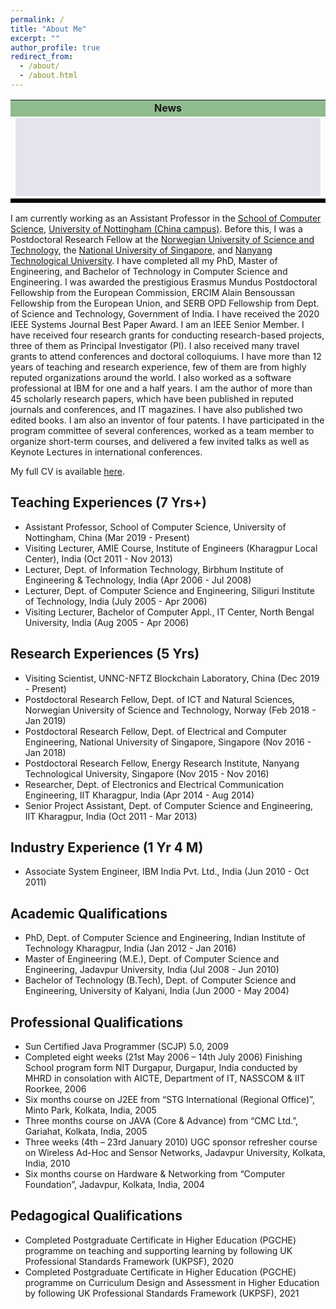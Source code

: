 ```yaml
---
permalink: /
title: "About Me" 
excerpt: ""
author_profile: true
redirect_from: 
  - /about/
  - /about.html
---
```


<table>
                                       <tr>
<td bgcolor="#8FBC8F" height="25px" align="center">
<b>News</b>
</td>
</tr>
<tr>
<td>
<div align="center" style="background-color:#e4e4ed" width="80%">
<marquee style="position: related;" onMouseOver="this.setAttribute('scrollamount', 0, 0);" onMouseOut="this.setAttribute('scrollamount', 2, 0);" scrollamount="2" scrolldelay="100" direction="up" loop="true" height="125" width="100%" >
<font size="+.5">
<!--YOUR SCROLL CONTENT HERE-->
<p align="left" class="infotxt" >

[May, 2022] Congratulations to <b>Pallav Kumar Deb</b> for <b>defending his PhD Thesis </b> !
<br><br>
[December, 2021] Happy to share that I have been awarded the <b>Outstanding Volunteer Award</b> by IEEE India Council !
<br><br>
[November, 2021] Happy to share that I have been <b>elected a Fellow of the IEEE</b> !
<br><br>
[October, 2021] Congratulations to <b>Riya Tapwal</b> for <b>receiving the PMRF Fellowship 2021</b> !
<br><br>
[September, 2021] Congratulations to <b>Aishwariya Chakraborty</b> for <b>receiving the Google PhD Fellowship 2021 (Systems and Networking) </b> !
<br><br>
[July, 2021] Congratulations to <b>Sumana Maiti</b> for <b>defending her PhD Thesis </b> !
<br><br>

</p>
</font> </marquee></div>
</td>
</tr>
<tr style="background-color:#e4e4ed">
<td bgcolor="BLACK" height="1px">
</td></tr>
</table>

I am currently working as an Assistant Professor in the [School of Computer Science](https://www.nottingham.edu.cn/en/science-engineering/departments-schools/cs/home.aspx), [University of Nottingham (China campus)](https://www.nottingham.edu.cn/en/). Before this, I was a Postdoctoral Research Fellow at the [Norwegian University of Science and Technology](https://www.ntnu.edu/), the [National University of Singapore](https://www.nus.edu.sg/), and [Nanyang Technological University](https://www.ntu.edu.sg/). I have completed all my PhD, Master of Engineering, and Bachelor of Technology in Computer Science and Engineering. I was awarded the prestigious Erasmus Mundus Postdoctoral Fellowship from the European Commission, ERCIM Alain Bensoussan Fellowship from the European Union, and SERB OPD Fellowship from Dept. of Science and Technology, Government of India. I have received the 2020 IEEE Systems Journal Best Paper Award. I am an IEEE Senior Member. I have received four research grants for conducting research-based projects, three of them as Principal Investigator (PI). I also received many travel grants to attend conferences and doctoral colloquiums. I have more than 12 years of teaching and research experience, few of them are from highly reputed organizations around the world. I also worked as a software professional at IBM for one and a half years. I am the author of more than 45 scholarly research papers, which have been published in reputed journals and conferences, and IT magazines. I have also published two edited books. I am also an inventor of four patents. I have participated in the program committee of several conferences, worked as a team member to organize short-term courses, and delivered a few invited talks as well as Keynote Lectures in international conferences.

My full CV is available [here](/files/Pushpendu_Kar_CV.pdf).

Teaching Experiences (7 Yrs+)
------
<ul>
  <li>Assistant Professor, School of Computer Science, University of Nottingham, China (Mar 2019 - Present)</li>
  <li>Visiting Lecturer, AMIE Course, Institute of Engineers (Kharagpur Local Center), India (Oct 2011 - Nov 2013)</li>
  <li>Lecturer, Dept. of Information Technology, Birbhum Institute of Engineering & Technology, India (Apr 2006 - Jul 2008)</li>
  <li>Lecturer, Dept. of Computer Science and Engineering, Siliguri Institute of Technology, India (July 2005 - Apr 2006)</li>
  <li>Visiting Lecturer, Bachelor of Computer Appl., IT Center, North Bengal University, India (Aug 2005 - Apr 2006)</li>
</ul>

Research Experiences (5 Yrs)
------
<ul>
  <li>Visiting Scientist, UNNC-NFTZ Blockchain Laboratory, China (Dec 2019 - Present)</li>
  <li>Postdoctoral Research Fellow, Dept. of ICT and Natural Sciences, Norwegian University of Science and Technology, Norway (Feb 2018 - Jan 2019)</li>
  <li>Postdoctoral Research Fellow, Dept. of Electrical and Computer Engineering, National University of Singapore, Singapore (Nov 2016 - Jan 2018)</li>
  <li>Postdoctoral Research Fellow, Energy Research Institute, Nanyang Technological University, Singapore (Nov 2015 - Nov 2016)</li>
  <li>Researcher, Dept. of Electronics and Electrical Communication Engineering, IIT Kharagpur, India (Apr 2014 - Aug 2014)</li>
  <li>Senior Project Assistant, Dept. of Computer Science and Engineering, IIT Kharagpur, India (Oct 2011 - Mar 2013)</li>
</ul>

Industry Experience (1 Yr 4 M)
------
<ul>
  <li>Associate System Engineer, IBM India Pvt. Ltd., India (Jun 2010 - Oct 2011)</li>
</ul>

Academic Qualifications
------
<ul>
  <li>PhD, Dept. of Computer Science and Engineering, Indian Institute of Technology Kharagpur, India (Jan 2012 - Jan 2016)</li>
  <li>Master of Engineering (M.E.), Dept. of Computer Science and Engineering, Jadavpur University, India (Jul 2008 - Jun 2010)</li>
  <li>Bachelor of Technology (B.Tech), Dept. of Computer Science and Engineering, University of Kalyani, India (Jun 2000 - May 2004)</li>
</ul>

Professional Qualifications
------
<ul>
  <li>Sun Certified Java Programmer (SCJP) 5.0, 2009</li>
  <li>Completed eight weeks (21st May 2006 – 14th July 2006) Finishing School program form NIT Durgapur, Durgapur, India conducted by MHRD in consolation with AICTE, Department of IT, NASSCOM & IIT Roorkee, 2006</li>
  <li>Six months course on J2EE from “STG International (Regional Office)”, Minto Park, Kolkata, India, 2005</li>
  <li>Three months course on JAVA (Core & Advance) from “CMC Ltd.”, Gariahat, Kolkata, India, 2005</li>
  <li>Three weeks (4th – 23rd January 2010) UGC sponsor refresher course on Wireless Ad-Hoc and Sensor Networks, Jadavpur University, Kolkata, India, 2010</li>
  <li>Six months course on Hardware & Networking from “Computer Foundation”, Jadavpur, Kolkata, India, 2004</li>
</ul>

Pedagogical Qualifications
------
<ul>
  <li>Completed Postgraduate Certificate in Higher Education (PGCHE) programme on teaching and supporting learning by following UK Professional Standards Framework (UKPSF), 2020</li>
  <li>Completed Postgraduate Certificate in Higher Education (PGCHE) programme on Curriculum Design and Assessment in Higher Education by following UK Professional Standards Framework (UKPSF), 2021</li>
</ul>
